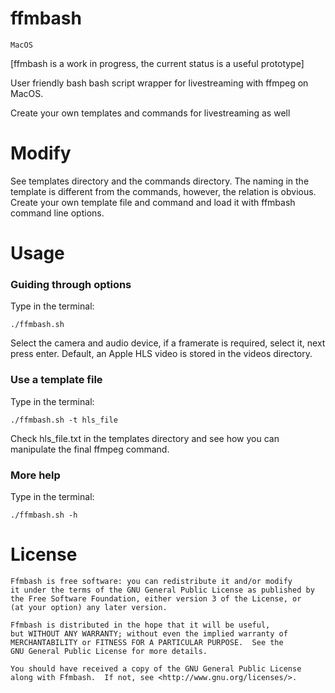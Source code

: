 # ffmbash
```MacOS```

[ffmbash is a work in progress, the current status is a useful prototype]

User friendly bash bash script wrapper for livestreaming with ffmpeg on MacOS.

Create your own templates and commands for livestreaming as well

# Modify

See templates directory and the commands directory. The naming in the template is different from the commands, however, the relation is obvious. Create your own template file and command and load it with ffmbash command line options.

# Usage


### Guiding through options

Type in the terminal:
```
./ffmbash.sh
```
Select the camera and audio device, if a framerate is required, select it, next press enter. Default, an Apple HLS video is stored in the videos directory.


### Use a template file

Type in the terminal:

```
./ffmbash.sh -t hls_file
```
Check hls_file.txt in the templates directory and see how you can manipulate the final ffmpeg command.


### More help

Type in the terminal:
```
./ffmbash.sh -h
```


# License
```
Ffmbash is free software: you can redistribute it and/or modify
it under the terms of the GNU General Public License as published by
the Free Software Foundation, either version 3 of the License, or
(at your option) any later version.

Ffmbash is distributed in the hope that it will be useful,
but WITHOUT ANY WARRANTY; without even the implied warranty of
MERCHANTABILITY or FITNESS FOR A PARTICULAR PURPOSE.  See the
GNU General Public License for more details.

You should have received a copy of the GNU General Public License
along with Ffmbash.  If not, see <http://www.gnu.org/licenses/>.
```
